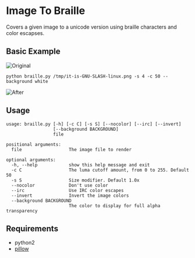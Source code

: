 # Image To Braille
Covers a given image to a unicode version using braille characters and color escapses.

## Basic Example
![Original](https://upload.wikimedia.org/wikipedia/commons/e/ee/GNU%2BLinux.png)

`python braille.py /tmp/it-is-GNU-SLASH-linux.png -s 4 -c 50 --background white`

![After](http://puu.sh/n4m1L/e54e4750a0.png)

## Usage
```
usage: braille.py [-h] [-c C] [-s S] [--nocolor] [--irc] [--invert]
                  [--background BACKGROUND]
                  file

positional arguments:
  file                  The image file to render

optional arguments:
  -h, --help            show this help message and exit
  -c C                  The luma cutoff amount, from 0 to 255. Default 50
  -s S                  Size modifier. Default 1.0x
  --nocolor             Don't use color
  --irc                 Use IRC color escapes
  --invert              Invert the image colors
  --background BACKGROUND
                        The color to display for full alpha transparency
```

## Requirements
* python2
* [pillow](http://python-pillow.org/)

